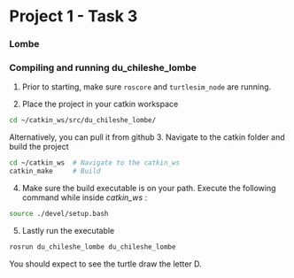 # Project 1 - Task 3
### Lombe

### **Compiling and running du_chileshe_lombe**

1. Prior to starting, make sure ```roscore``` and ```turtlesim_node```
are running.

2. Place the project in your catkin workspace
```bash
cd ~/catkin_ws/src/du_chileshe_lombe/
```
Alternatively, you can pull it from github
3. Navigate to the catkin folder and build the project
```bash
cd ~/catkin_ws 	# Navigate to the catkin_ws
catkin_make 	# Build
```
4. Make sure the build executable is on your path. Execute the following command while inside *catkin_ws* :

```bash
source ./devel/setup.bash
```

5. Lastly run the executable 
```bash
rosrun du_chileshe_lombe du_chileshe_lombe
```
You should expect to see the turtle draw the letter D.